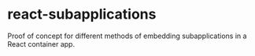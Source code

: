 # react-subapplications
Proof of concept for different methods of embedding subapplications in a React container app.
